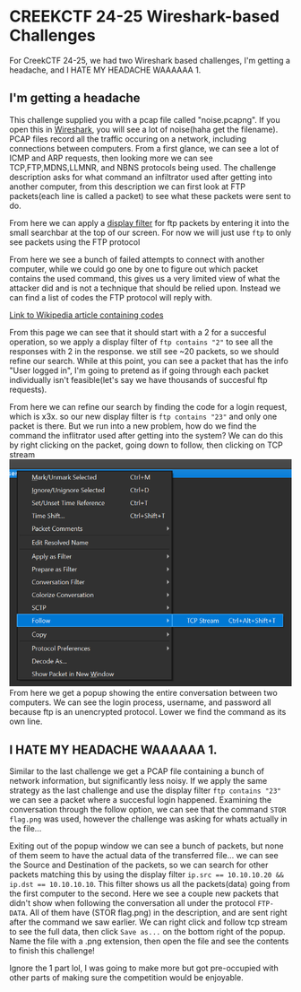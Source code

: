 # CREEKCTF 24-25 Wireshark-based Challenges
For CreekCTF 24-25, we had two Wireshark based challenges, I'm getting a headache, and I HATE MY HEADACHE WAAAAAA 1.

## I'm getting a headache
This challenge supplied you with a pcap file called "noise.pcapng". If you open this in [Wireshark](https://www.wireshark.org/), you will see a lot of noise(haha get the filename). 
PCAP files record all the traffic occuring on a network, including connections between computers. From a first glance, we can see a lot of ICMP and ARP requests, then looking more we can see TCP,FTP,MDNS,LLMNR, and NBNS protocols being used.
The challenge description asks for what command an infiltrator used after getting into another computer, from this description we can first look at FTP packets(each line is called a packet) to see what these packets were sent to do.

From here we can apply a [display filter](https://wiki.wireshark.org/DisplayFilters) for ftp packets by entering it into the small searchbar at the top of our screen. 
For now we will just use ` ftp ` to only see packets using the FTP protocol

From here we see a bunch of failed attempts to connect with another computer, while we could go one by one to figure out which packet contains the used command, this gives us a very limited view of what the attacker did and is not a technique that should be relied upon.
Instead we can find a list of codes the FTP protocol will reply with.

[Link to Wikipedia article containing codes](https://en.wikipedia.org/wiki/List_of_FTP_server_return_codes)

From this page we can see that it should start with a 2 for a succesful operation, so we apply a display filter of `ftp contains "2"` to see all the responses with 2 in the response. we still see ~20 packets, so we should refine our search.
While at this point, you can see a packet that has the info "User logged in", I'm going to pretend as if going through each packet individually isn't feasible(let's say we have thousands of succesful ftp requests). 

From here we can refine our search by finding the code for a login request, which is x3x. so our new display filter is `ftp contains "23"` and only one packet is there. But we run into a new problem, how do we find the command the inflitrator used after getting into the system?
We can do this by right clicking on the packet, going down to follow, then clicking on TCP stream
![Image](FollowTCPstream.png) 
From here we get a popup showing the entire conversation between two computers. We can see the login process, username, and password all because ftp is an unencrypted protocol. Lower we find the command as its own line.

## I HATE MY HEADACHE WAAAAAA 1.
Similar to the last challenge we get a PCAP file containing a bunch of network information, but significantly less noisy. If we apply the same strategy as the last challenge and use the display filter `ftp contains "23"` we can see a packet where a succesful login happened.
Examining the conversation through the follow option, we can see that the command `STOR flag.png` was used, however the challenge was asking for whats actually in the file...

Exiting out of the popup window we can see a bunch of packets, but none of them seem to have the actual data of the transferred file... we can see the Source and Destination of the packets, so we can search for other packets matching this by using the display filter `ip.src == 10.10.10.20 && ip.dst == 10.10.10.10`.
This filter shows us all the packets(data) going from the first computer to the second. Here we see a couple new packets that didn't show when following the conversation all under the protocol `FTP-DATA`. All of them have (STOR flag.png) in the description, and are sent right after the command we saw earlier.
We can right click and follow tcp stream to see the full data, then click `Save as...` on the bottom right of the popup. Name the file with a .png extension, then open the file and see the contents to finish this challenge!

Ignore the 1 part lol, I was going to make more but got pre-occupied with other parts of making sure the competition would be enjoyable.
